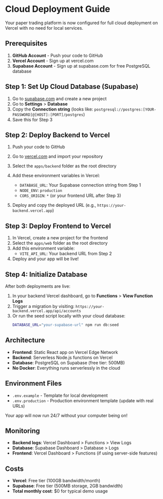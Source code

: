 # Cloud Deployment Guide

Your paper trading platform is now configured for full cloud deployment on Vercel with no need for local services.

## Prerequisites

1. **GitHub Account** - Push your code to GitHub
2. **Vercel Account** - Sign up at vercel.com
3. **Supabase Account** - Sign up at supabase.com for free PostgreSQL database

## Step 1: Set Up Cloud Database (Supabase)

1. Go to [supabase.com](https://supabase.com) and create a new project
2. Go to **Settings** > **Database** 
3. Copy the **Connection string** (looks like: `postgresql://postgres:[YOUR-PASSWORD]@[HOST]:[PORT]/postgres`)
4. Save this for Step 3

## Step 2: Deploy Backend to Vercel

1. Push your code to GitHub
2. Go to [vercel.com](https://vercel.com) and import your repository
3. Select the `apps/backend` folder as the root directory
4. Add these environment variables in Vercel:
   - `DATABASE_URL`: Your Supabase connection string from Step 1
   - `NODE_ENV`: `production`
   - `CORS_ORIGIN`: `*` (or your frontend URL after Step 3)

5. Deploy and copy the deployed URL (e.g., `https://your-backend.vercel.app`)

## Step 3: Deploy Frontend to Vercel

1. In Vercel, create a new project for the frontend
2. Select the `apps/web` folder as the root directory  
3. Add this environment variable:
   - `VITE_API_URL`: Your backend URL from Step 2
4. Deploy and your app will be live!

## Step 4: Initialize Database

After both deployments are live:

1. In your backend Vercel dashboard, go to **Functions** > **View Function Logs**
2. Trigger a migration by visiting: `https://your-backend.vercel.app/api/accounts`
3. Or run the seed script locally with your cloud database:
   ```bash
   DATABASE_URL="your-supabase-url" npm run db:seed
   ```

## Architecture

- **Frontend**: Static React app on Vercel Edge Network
- **Backend**: Serverless Node.js functions on Vercel
- **Database**: PostgreSQL on Supabase (free tier: 500MB)
- **No Docker**: Everything runs serverlessly in the cloud

## Environment Files

- `.env.example` - Template for local development
- `.env.production` - Production environment template (update with real URLs)

Your app will now run 24/7 without your computer being on!

## Monitoring

- **Backend logs**: Vercel Dashboard > Functions > View Logs
- **Database**: Supabase Dashboard > Database > Logs
- **Frontend**: Vercel Dashboard > Functions (if using server-side features)

## Costs

- **Vercel**: Free tier (100GB bandwidth/month)
- **Supabase**: Free tier (500MB storage, 2GB bandwidth)
- **Total monthly cost**: $0 for typical demo usage